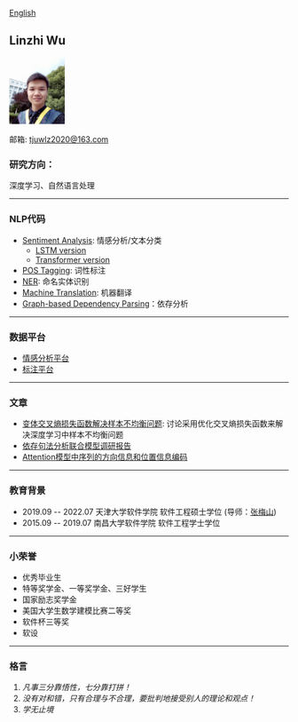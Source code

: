 [English](/index-en.html)
## Linzhi Wu  

<img src="/imgs/myself.jpg" width="100" />

邮箱: tjuwlz2020@163.com

### 研究方向：
深度学习、自然语言处理

---

### NLP代码
+ [Sentiment Analysis](https://github.com/ncuwlz/sentiment-analysis-based-on-attention): 情感分析/文本分类
    + [LSTM version](https://github.com/ncuwlz/Text-Classification)
    + [Transformer version](https://github.com/ncuwlz/transformer_for_textclassification)
+ [POS Tagging](https://github.com/ncuwlz/POS-Tagging): 词性标注
+ [NER](https://github.com/ncuwlz/NER): 命名实体识别
+ [Machine Translation](https://github.com/tjuwlz/MachineTranslation): 机器翻译
+ [Graph-based Dependency Parsing](https://github.com/tjuwlz/BiaffineParser)：依存分析

---

### 数据平台
+ [情感分析平台](https://github.com/tjuwlz/sentiment-analysis-platform)
+ [标注平台](https://github.com/tjuwlz/LabelingPlatform)

---

### 文章
- [变体交叉熵损失函数解决样本不均衡问题](./ideas/variant-loss-function.pdf): 讨论采用优化交叉熵损失函数来解决深度学习中样本不均衡问题
- [依存句法分析联合模型调研报告](./ideas/joint_model.pdf)
- [Attention模型中序列的方向信息和位置信息编码](./ideas/direction-and-position-in-attention-model.pdf)

---

### 教育背景
- 2019.09 -- 2022.07  天津大学软件学院 软件工程硕士学位   (导师：[张梅山](https://zhangmeishan.github.io))
- 2015.09 -- 2019.07  南昌大学软件学院 软件工程学士学位

---

### 小荣誉
+ 优秀毕业生
+ 特等奖学金、一等奖学金、三好学生
+ 国家励志奖学金
+ 美国大学生数学建模比赛二等奖
+ 软件杯三等奖
+ 软设

---

### 格言
1. *凡事三分靠悟性，七分靠打拼！*
2. *没有对和错，只有合理与不合理，要批判地接受别人的理论和观点！*
2. *学无止境*
